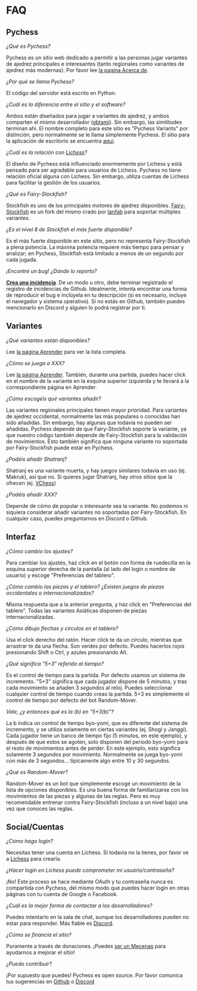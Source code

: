 # FAQ

## Pychess

*¿Qué es Pychess?* 

Pychess es un sitio web dedicado a permitir a las personas jugar variantes de ajedrez principales e interesantes (tanto regionales como variantes de ajedrez más modernas). Por favor lee [la pagina Acerca de](https://www.pychess.org/about).

*¿Por qué se llama Pychess?*

El código del servidor está escrito en Python.

*¿Cuál es la diferencia entre el sitio y el software?*

Ambos están diseñados para jugar a variantes de ajedrez, y ambos comparten el mismo desarrollador ([gbtami](https://www.github.com/gbtami)). Sin embargo, las similitudes terminan ahí. El nombre completo para este sitio es "Pychess Variants" por distinción, pero normalmente se le llama simplemente Pychess. El sitio para la aplicación de escritorio se encuentra [aquí](https://pychess.github.io/).

*¿Cuál es la relación con [Lichess](https://lichess.org/)?*

El diseño de Pychess está influenciado enormemente por Lichess y está pensado para ser agradable para usuarios de Lichess. Pychess no tiene relación oficial alguna con Lichess. Sin embargo, utiliza cuentas de Lichess para facilitar la gestión de los usuarios.

*¿Qué es Fairy-Stockfish?*

Stockfish es uno de los principales motores de ajedrez disponibles. [Fairy-Stockfish](https://github.com/ianfab/Fairy-Stockfish) es un fork del mismo crado por [Ianfab](https://www.github.com/ianfab) para soportar múltiples variantes.

*¿Es el nivel 8 de Stockfish el más fuerte disponible?*

Es el más fuerte disponible en este sitio, pero no representa Fairy-Stockfish a plena potencia. La máxima potencia requiere más tiempo para pensar y analizar; en Pychess, Stockfish está limitado a menos de un segundo por cada jugada.

*¡Encontré un bug! ¿Dónde lo reporto?*

[**Crea una incidencia**](https://github.com/gbtami/pychess-variants/issues/new). De un modo u otro, debe terminar registrado el registro de incidencias de Github. Idealmente, intenta encontrar una forma de reproducir el bug e inclúyela en tu descripción (si es necesario, incluye el navegador y sistema operativo). Si no estás en Github, también puedes mencionarlo en Discord y alguien lo podrá registrar por ti.

## Variantes

*¿Qué variantes están disponibles?*

Lee [la página Aprender](https://www.pychess.org/variants) para ver la lista completa.

*¿Cómo se juega a XXX?*

Lee [la página Aprender](https://www.pychess.org/variants). También, durante una partida, puedes hacer click en el nombre de la variante en la esquina superior izquierda y te llevará a la correspondiente página en Aprender.

*¿Cómo escogéis qué variantes añadir?*

Las variantes regionales principales tienen mayor prioridad. Para variantes de ajedrez occidental, normalmente las más populares o conocidas han sido añadidas. Sin embargo, hay algunas que todavía no pueden ser añadidas. Pychess depende de que Fairy-Stockfish soporte la variante, ya que nuestro código también depende de Fairy-Stockfish para la validación de movimientos. Esto también significa que ninguna variante no soportada por Fairy-Stockfish puede estar en Pychess.

*¿Podéis añadir Shatranj?*

Shatranj es una variante muerta, y hay juegos similares todavía en uso (ej. Makruk), así que no. Si quieres jugar Shatranj, hay otros sitios que la ofrecen (ej. [VChess](https://vchess.club/#/))

*¿Podéis añadir XXX?*

Depende de cómo de popular o interesante sea la variante. No podemos ni siquiera considerar añadir variantes no soportadas por Fairy-Stockfish. En cualquier caso, puedes preguntarnos en Discord o Github.

## Interfaz

*¿Cómo cambio los ajustes?*

Para cambiar los ajustes, haz click en el botón con forma de ruedecilla en la esquina superior derecha de la pantalla (al lado del login o nombre de usuario) y escoge "Preferencias del tablero".

*¿Cómo cambio las piezas y el tablero? ¿Existen juegos de piezas occidentales o internacionalizados?*

Misma respuesta que a la anterior pregunta, y haz click en "Preferencias del tablero". Todas las variantes Asiáticas disponen de piezas internacionalizadas.

*¿Cómo dibujo flechas y círculos en el tablero?*

Usa el click derecho del ratón. Hacer click te da un círculo, mientras que arrastrar te da una flecha. Son verdes por defecto. Puedes hacerlos rojos presionando Shift o Ctrl, y azules presionando Alt.

*¿Qué significa "5+3" referido al tiempo?*

Es el control de tiempo para la partida. Por defecto usamos un sistema de incremento. "5+3" significa que cada jugador dispone de 5 *minutos*, y tras cada movimiento se añaden 3 *segundos* al reloj. Puedes seleccionar cualquier control de tiempo cuando creas la partida. 5+3 es simplemente el control de tiempo por defecto del bot Random-Mover.

*Vale, ¿y entonces qué es la (b) en "5+3(b)"?*

La b indica un control de tiempo byo-yomi, que es diferente del sistema de incremento, y se utiliza solamente en ciertas variantes (ej. Shogi y Janggi). Cada jugador tiene un banco de tiempo fijo (5 minutos, en este ejemplo), y después de que estos se agoten, solo disponen del periodo byo-yomi para el resto de movimientos antes de perder. En este ejemplo, esto significa solamente 3 segundos por movimiento. Normalmente se juega byo-yomi con más de 3 segundos... típicamente algo entre 10 y 30 segundos.

*¿Qué es Random-Mover?*

Random-Mover es un bot que simplemente escoge un movimiento de la lista de opciones disponibles. Es una buena forma de familiarizarse con los movimientos de las piezas y algunas de las reglas. Pero es muy recomendable entrenar contra Fairy-Stockfish (incluso a un nivel bajo) una vez que conoces las reglas.

## Social/Cuentas

*¿Cómo hago login?*

Necesitas tener una cuenta en Lichess. Si todavía no la tienes, por favor ve a [Lichess](https://lichess.org/) para crearla.

*¿Hacer login en Lichess puede comprometer mi usuario/contraseña?*

¡No! Este proceso se hace mediante OAuth y tu contraseña nunca es compartida con Pychess, del mismo modo que puedes hacer login en otras páginas con tu cuenta de Google o Facebook.

*¿Cuál es la mejor forma de contactar a los desarrolladores?*

Puedes intentarlo en la sala de chat, aunque los desarrolladores pueden no estar para responder. Más fiable es [Discord](https://discord.gg/aPs8RKr).

*¿Cómo se financia el sitio?*

Puramente a través de donaciones. ¡Puedes [ser un Mecenas](https://www.pychess.org/patron) para ayudarnos a mejorar el sitio!

*¿Puedo contribuir?*

¡Por supuesto que puedes! Pychess es open source. Por favor comunica tus sugerencias en [Github](https://github.com/gbtami/pychess-variants) o [Discord](https://discord.gg/aPs8RKr)



